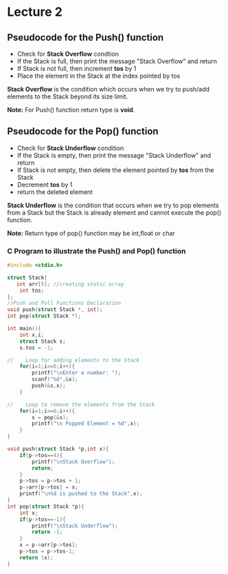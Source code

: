 # Lecture 2

## Pseudocode for the Push() function
* Check for **Stack Overflow** condtion
* If the Stack is full, then print the message "Stack Overflow" and return
* If Stack is not full, then increment **tos** by 1
* Place the element in the Stack at the index pointed by tos

**Stack Overflow** is the condition which occurs when we try to push/add elements to the Stack beyond its size limit.

**Note:** For Push() function return type is **void**.

## Pseudocode for the Pop() function
* Check for **Stack Underflow** condition
* If the Stack is empty, then print the message "Stack Underflow" and return
* If Stack is not empty, then delete the element pointed by **tos** from the Stack
* Decrement **tos** by 1
* return the deleted element

**Stack Underflow** is the condition that occurs when we try to pop elements from a Stack but the Stack is already element and cannot execute the pop() function.

**Note:** Return type of pop() function may be int,float or char

### C Program to illustrate the Push() and Pop() function


```c
#include <stdio.h>

struct Stack{
   int arr[5]; //creating static array
    int tos;
};
//Push and Pull Functions Declaration
void push(struct Stack *, int);
int pop(struct Stack *);

int main(){
    int x,i;
    struct Stack s;
    s.tos = -1;

//    Loop for adding elements to the Stack
    for(i=1;i<=6;i++){
        printf("\nEnter a number: ");
        scanf("%d",&x);
        push(&s,x);
    }

//    Loop to remove the elements from the Stack
    for(i=1;i<=6;i++){
        x = pop(&s);
        printf("\n Popped Element = %d",x);
    }
}

void push(struct Stack *p,int x){
    if(p->tos==4){
        printf("\nStack Overflow");
        return;
    }
    p->tos = p->tos + 1;
    p->arr[p->tos] = x;
    printf("\n%d is pushed to the Stack",x);
}
int pop(struct Stack *p){
    int x;
    if(p->tos==-1){
        printf("\nStack Underflow");
        return -1;
    }
    x = p->arr[p->tos];
    p->tos = p->tos-1;
    return (x);
}



```
